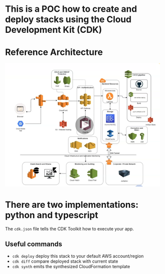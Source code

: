 # This is a POC how to create and deploy stacks using the Cloud Development Kit (CDK)

# Reference Architecture

<img src='reference architecture.png' alt='Reference Architecture' />

[//]: # 'install python/nodejs'
[//]: # 'install typescript'
[//]: # 'install cdk cli'
[//]: # 'install serverless cli'

# There are two implementations: python and typescript

The `cdk.json` file tells the CDK Toolkit how to execute your app.

## Useful commands

-   `cdk deploy` deploy this stack to your default AWS account/region
-   `cdk diff` compare deployed stack with current state
-   `cdk synth` emits the synthesized CloudFormation template
